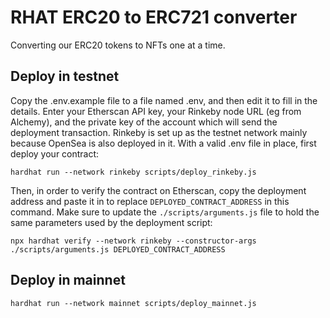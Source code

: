 # RHAT ERC20 to ERC721 converter

Converting our ERC20 tokens to NFTs one at a time.

## Deploy in testnet

Copy the .env.example file to a file named .env, and then edit it to fill in the details. Enter your Etherscan API key,
your Rinkeby node URL (eg from Alchemy), and the private key of the account which will send the deployment transaction.
Rinkeby is set up as the testnet network mainly because OpenSea is also deployed in it.
With a valid .env file in place, first deploy your contract:

```shell
hardhat run --network rinkeby scripts/deploy_rinkeby.js
```

Then, in order to verify the contract on Etherscan, copy the deployment address and paste it in to
replace `DEPLOYED_CONTRACT_ADDRESS` in this command. Make sure to update the `./scripts/arguments.js`
file to hold the same parameters used by the deployment script:

```shell
npx hardhat verify --network rinkeby --constructor-args ./scripts/arguments.js DEPLOYED_CONTRACT_ADDRESS
```

## Deploy in mainnet

```shell
hardhat run --network mainnet scripts/deploy_mainnet.js
```
